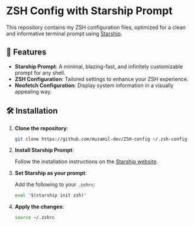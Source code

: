 # ZSH Config with Starship Prompt

This repository contains my ZSH configuration files, optimized for a clean and informative terminal prompt using [Starship](https://starship.rs/).

## 🚀 Features

- **Starship Prompt**: A minimal, blazing-fast, and infinitely customizable prompt for any shell.
- **ZSH Configuration**: Tailored settings to enhance your ZSH experience.
- **Neofetch Configuration**: Display system information in a visually appealing way.

## 🛠 Installation

1. **Clone the repository**:

   ```bash
   git clone https://github.com/muzamil-dev/ZSH-config ~/.zsh-config
   ```


2. **Install Starship Prompt**:

   Follow the installation instructions on the [Starship website](https://starship.rs/).

3. **Set Starship as your prompt**:

   Add the following to your `.zshrc`:

   ```bash
   eval "$(starship init zsh)"
   ```

4. **Apply the changes**:

   ```bash
   source ~/.zshrc
   ```
